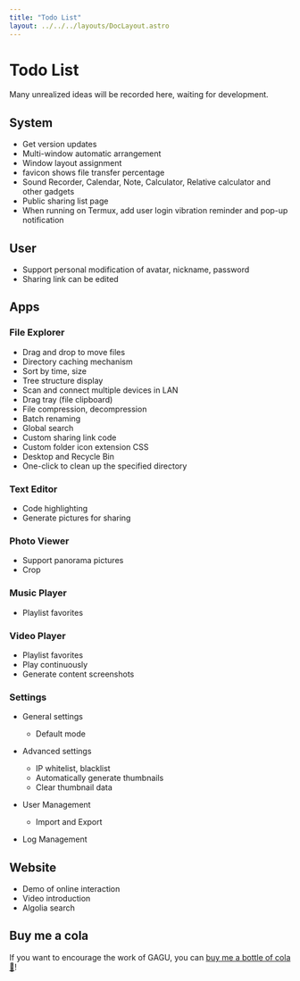 ```yaml
---
title: "Todo List"
layout: ../../../layouts/DocLayout.astro
---
```


# Todo List

Many unrealized ideas will be recorded here, waiting for development.

## System

- Get version updates
- Multi-window automatic arrangement
- Window layout assignment
- favicon shows file transfer percentage
- Sound Recorder, Calendar, Note, Calculator, Relative calculator and other gadgets
- Public sharing list page
- When running on Termux, add user login vibration reminder and pop-up notification

## User

- Support personal modification of avatar, nickname, password
- Sharing link can be edited

## Apps

### File Explorer

- Drag and drop to move files
- Directory caching mechanism
- Sort by time, size
- Tree structure display
- Scan and connect multiple devices in LAN
- Drag tray (file clipboard)
- File compression, decompression
- Batch renaming
- Global search
- Custom sharing link code
- Custom folder icon extension CSS
- Desktop and Recycle Bin
- One-click to clean up the specified directory

### Text Editor

- Code highlighting
- Generate pictures for sharing

### Photo Viewer

- Support panorama pictures
- Crop

### Music Player

- Playlist favorites

### Video Player

- Playlist favorites
- Play continuously
- Generate content screenshots

### Settings

- General settings
   - Default mode

- Advanced settings
   - IP whitelist, blacklist
   - Automatically generate thumbnails
   - Clear thumbnail data

- User Management
   -  Import and Export

- Log Management

## Website

- Demo of online interaction
- Video introduction
- Algolia search

## Buy me a cola

If you want to encourage the work of GAGU, you can [buy me a bottle of cola 🥤](https://jisuowei.com/cola?from=gagu)!
